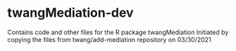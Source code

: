 # twangMediation-dev
Contains code and other files for the R package twangMediation
Initiated by copying the files from twang/add-mediation repository on 03/30/2021
